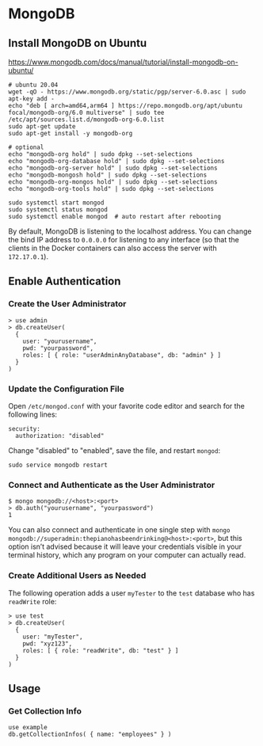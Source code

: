 # MongoDB

## Install MongoDB on Ubuntu

https://www.mongodb.com/docs/manual/tutorial/install-mongodb-on-ubuntu/

```
# ubuntu 20.04
wget -qO - https://www.mongodb.org/static/pgp/server-6.0.asc | sudo apt-key add -
echo "deb [ arch=amd64,arm64 ] https://repo.mongodb.org/apt/ubuntu focal/mongodb-org/6.0 multiverse" | sudo tee /etc/apt/sources.list.d/mongodb-org-6.0.list
sudo apt-get update
sudo apt-get install -y mongodb-org

# optional
echo "mongodb-org hold" | sudo dpkg --set-selections
echo "mongodb-org-database hold" | sudo dpkg --set-selections
echo "mongodb-org-server hold" | sudo dpkg --set-selections
echo "mongodb-mongosh hold" | sudo dpkg --set-selections
echo "mongodb-org-mongos hold" | sudo dpkg --set-selections
echo "mongodb-org-tools hold" | sudo dpkg --set-selections

sudo systemctl start mongod
sudo systemctl status mongod
sudo systemctl enable mongod  # auto restart after rebooting
```

By default, MongoDB is listening to the localhost address. You can change the bind IP address to `0.0.0.0` for listening to any interface (so that the clients in the Docker containers can also access the server with `172.17.0.1`).

## Enable Authentication

### Create the User Administrator

```
> use admin
> db.createUser(
  {
    user: "yourusername",
    pwd: "yourpassword",
    roles: [ { role: "userAdminAnyDatabase", db: "admin" } ]
  }
)
```

### Update the Configuration File

Open `/etc/mongod.conf` with your favorite code editor and search for the following lines:

```
security:
  authorization: "disabled"
```

Change "disabled" to "enabled", save the file, and restart `mongod`:

```
sudo service mongodb restart
```

### Connect and Authenticate as the User Administrator

```
$ mongo mongodb://<host>:<port>
> db.auth("yourusername", "yourpassword")
1
```

You can also connect and authenticate in one single step with `mongo mongodb://superadmin:thepianohasbeendrinking@<host>:<port>`, but this option isn’t advised because it will leave your credentials visible in your terminal history, which any program on your computer can actually read.

### Create Additional Users as Needed

The following operation adds a user `myTester` to the `test` database who has `readWrite` role:

```
> use test
> db.createUser(
  {
    user: "myTester",
    pwd: "xyz123",
    roles: [ { role: "readWrite", db: "test" } ]
  }
)
```

## Usage

### Get Collection Info

```
use example
db.getCollectionInfos( { name: "employees" } )
```
